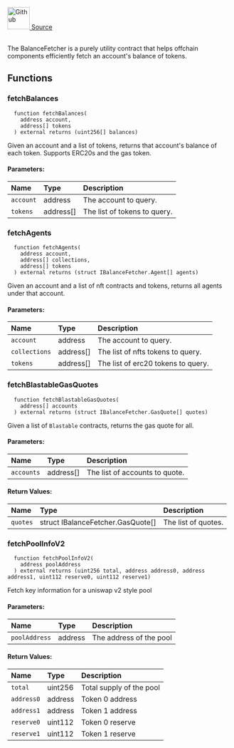 <a href="https://github.com/AgentFi/agentfi-contracts/blob/main/contracts/interfaces/utils/IBalanceFetcher.sol"><img src="/img/github.svg" alt="Github" width="50px"/> Source</a><br/><br/>

The BalanceFetcher is a purely utility contract that helps offchain components efficiently fetch an account's balance of tokens.


## Functions
### fetchBalances
```solidity
  function fetchBalances(
    address account,
    address[] tokens
  ) external returns (uint256[] balances)
```
Given an account and a list of tokens, returns that account's balance of each token.
Supports ERC20s and the gas token.


#### Parameters:
| Name | Type | Description                                                          |
| :--- | :--- | :------------------------------------------------------------------- |
| `account` | address | The account to query. |
| `tokens` | address[] | The list of tokens to query. |

### fetchAgents
```solidity
  function fetchAgents(
    address account,
    address[] collections,
    address[] tokens
  ) external returns (struct IBalanceFetcher.Agent[] agents)
```
Given an account and a list of nft contracts and tokens, returns all agents under that account.


#### Parameters:
| Name | Type | Description                                                          |
| :--- | :--- | :------------------------------------------------------------------- |
| `account` | address | The account to query. |
| `collections` | address[] | The list of nfts tokens to query. |
| `tokens` | address[] | The list of erc20 tokens to query. |

### fetchBlastableGasQuotes
```solidity
  function fetchBlastableGasQuotes(
    address[] accounts
  ) external returns (struct IBalanceFetcher.GasQuote[] quotes)
```
Given a list of `Blastable` contracts, returns the gas quote for all.


#### Parameters:
| Name | Type | Description                                                          |
| :--- | :--- | :------------------------------------------------------------------- |
| `accounts` | address[] | The list of accounts to quote. |

#### Return Values:
| Name                           | Type          | Description                                                                  |
| :----------------------------- | :------------ | :--------------------------------------------------------------------------- |
| `quotes` | struct IBalanceFetcher.GasQuote[] | The list of quotes. |

### fetchPoolInfoV2
```solidity
  function fetchPoolInfoV2(
    address poolAddress
  ) external returns (uint256 total, address address0, address address1, uint112 reserve0, uint112 reserve1)
```
Fetch key information for a uniswap v2 style pool


#### Parameters:
| Name | Type | Description                                                          |
| :--- | :--- | :------------------------------------------------------------------- |
| `poolAddress` | address | The address of the pool |

#### Return Values:
| Name                           | Type          | Description                                                                  |
| :----------------------------- | :------------ | :--------------------------------------------------------------------------- |
| `total` | uint256 | Total supply of the pool |
| `address0` | address | Token 0 address |
| `address1` | address | Token 1 address |
| `reserve0` | uint112 | Token 0 reserve |
| `reserve1` | uint112 | Token 1 reserve |

